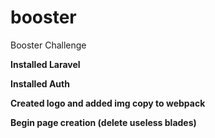 # booster
Booster Challenge

**Installed Laravel**

**Installed Auth**

**Created logo and added img copy to webpack**

**Begin page creation (delete useless blades)**
